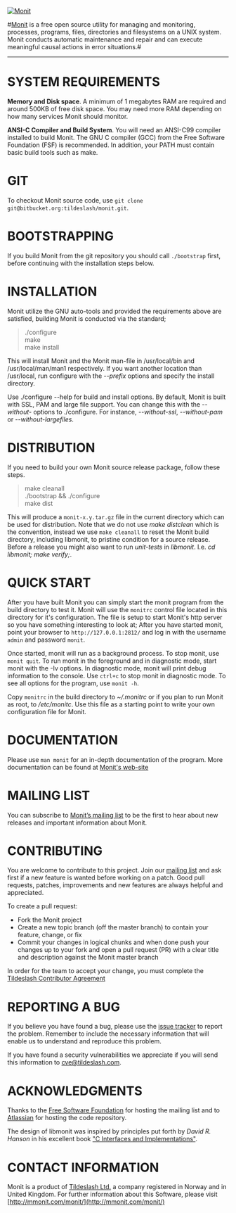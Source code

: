 [![Monit](http://mmonit.com/monit/img/logo@2x.png)](http://mmonit.com/monit) 
 

#[Monit](http://mmonit.com/monit) is a free open source utility for managing and monitoring, processes, programs, files, directories and filesystems on a UNIX system. Monit conducts automatic maintenance and repair and can execute meaningful causal actions in error situations.#

---

SYSTEM REQUIREMENTS
===================

__Memory and Disk space__. A minimum of 1 megabytes RAM are required and around 500KB of free disk space. You may need more RAM depending on how many services Monit should monitor. 
  
__ANSI-C Compiler and Build System__. You will need an ANSI-C99 compiler installed to build Monit. The GNU C compiler (GCC) from the Free Software Foundation (FSF) is recommended. In addition, your PATH must contain basic build tools such as make.

GIT
===

To checkout Monit source code, use `git clone git@bitbucket.org:tildeslash/monit.git`.


BOOTSTRAPPING
=============

If you build Monit from the git repository you should call `./bootstrap` first, before continuing with the installation steps below. 


INSTALLATION
============

Monit utilize the GNU auto-tools and provided the requirements above are
satisfied, building Monit is conducted via the standard;  

> ./configure  
> make  
> make install  

This will install Monit and the Monit man-file in /usr/local/bin and /usr/local/man/man1 respectively. If you want another location than
/usr/local, run configure with the *--prefix* options and specify the install directory. 

Use ./configure --help for build and install options. By default, Monit is built with SSL, PAM and large file support. You can change this
with the *--without-<xxx>* options to ./configure. For instance, *--without-ssl*, *--without-pam* or *--without-largefiles*.

DISTRIBUTION
============

If you need to build your own Monit source release package, follow these steps.

> make cleanall  
> ./bootstrap && ./configure  
> make dist 

This will produce a `monit-x.y.tar.gz` file in the current directory which can be used for distribution. Note that we do not use *make distclean* which is the convention, instead we use `make cleanall` to reset the Monit build directory, including libmonit, to pristine condition for a source release. Before a release you might also want to run *unit-tests* in *libmonit*. I.e. *cd libmonit; make verify;*. 

QUICK START
===========

After you have built Monit you can simply start the monit program from the build directory to test it. Monit will use the `monitrc` control file
located in this directory for it's configuration. The file is setup to start Monit's http server so you have something interesting to look at;
After you have started monit, point your browser to `http://127.0.0.1:2812/` and log in with the username `admin` and password `monit`.

Once started, monit will run as a background process. To stop monit, use `monit quit`. To run monit in the foreground and in diagnostic mode,
start monit with the -Iv options. In diagnostic mode, monit will print debug information to the console. Use `ctrl+c` to stop monit in
diagnostic mode. To see all options for the program, use `monit -h`.

Copy `monitrc` in the build directory to *~/.monitrc* or if you plan to run Monit as root, to */etc/monitc*. Use this file as a starting
point to write your own configuration file for Monit.


DOCUMENTATION
=============

Please use `man monit` for an in-depth documentation of the program. More documentation can be found at [Monit's web-site](http://mmonit.com/monit/ "Documentation")


MAILING LIST
============

You can subscribe to [Monitʼs mailing list](https://lists.nongnu.org/mailman/listinfo/monit-announce) to be the first to hear about new releases and important information about Monit. 


CONTRIBUTING
============
 
You are welcome to contribute to this project. Join our [mailing
list](http://lists.nongnu.org/mailman/listinfo/monit-general) and ask first if a new feature is wanted before working on a patch.
Good pull requests, patches, improvements and new features are always helpful and appreciated.

To create a pull request:

* Fork the Monit project
* Create a new topic branch (off the master branch) to contain your feature, change, or fix
* Commit your changes in logical chunks and when done push your changes up to your fork and open a pull request (PR) with a clear title and description against the Monit master branch

In order for the team to accept your change, you must complete the [Tildeslash Contributor Agreement](http://tildeslash.com/cla/)


REPORTING A BUG
===============

If you believe you have found a bug, please use the [issue tracker](https://bitbucket.org/tildeslash/monit/issues) to report the problem.
Remember to include the necessary information that will enable us to understand and reproduce this problem. 

If you have found a security vulnerabilities we appreciate if you will send this information to [cve@tildeslash.com](mailto:cve@tildeslash.com).


ACKNOWLEDGMENTS
===============

Thanks to the [Free Software Foundation](http://www.fsf.org) for hosting the mailing list and to [Atlassian](https://www.atlassian.com) for hosting the code repository.

The design of libmonit was inspired by principles put forth by *David R. Hanson* in his excellent book ["C Interfaces and
Implementations"](http://www.cs.princeton.edu/software/cii/ "CII"). 


CONTACT INFORMATION
===================

Monit is a product of [Tildeslash Ltd.](http://tildeslash.com/) a company registered in Norway and in United Kingdom. For further information about this Software, please visit [http://mmonit.com/monit/](http://mmonit.com/monit/)
